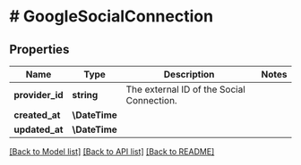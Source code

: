 # # GoogleSocialConnection

## Properties

Name | Type | Description | Notes
------------ | ------------- | ------------- | -------------
**provider_id** | **string** | The external ID of the Social Connection. |
**created_at** | **\DateTime** |  |
**updated_at** | **\DateTime** |  |

[[Back to Model list]](../../README.md#models) [[Back to API list]](../../README.md#endpoints) [[Back to README]](../../README.md)
